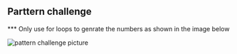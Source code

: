 ## Parttern challenge

*** Only use for loops to genrate the numbers as shown in the image below
  
![pattern challenge picture](https://www.dropbox.com/s/zvbddjh3wn2u884/pattern%20challenge%201.PNG?dl=0)

